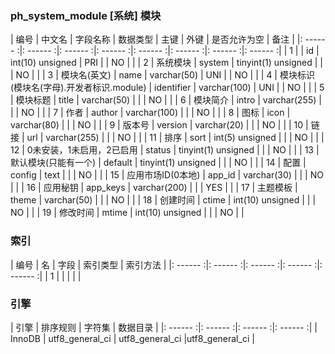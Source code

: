 ### ph_system_module [系统] 模块
|  编号  |  中文名  |  字段名称  |  数据类型  |  主键  |  外键  |  是否允许为空  |  备注  |
|: ------ :|: ------ :|: ------ :|: ------ :|: ------ :|: ------ :|: ------ :|: ------ :|
| 1 |  | id | int(10) unsigned | PRI |  | NO |  |
| 2 | 系统模块 | system | tinyint(1) unsigned |  |  | NO |  |
| 3 | 模块名(英文) | name | varchar(50) | UNI |  | NO |  |
| 4 | 模块标识(模块名(字母).开发者标识.module) | identifier | varchar(100) | UNI |  | NO |  |
| 5 | 模块标题 | title | varchar(50) |  |  | NO |  |
| 6 | 模块简介 | intro | varchar(255) |  |  | NO |  |
| 7 | 作者 | author | varchar(100) |  |  | NO |  |
| 8 | 图标 | icon | varchar(80) |  |  | NO |  |
| 9 | 版本号 | version | varchar(20) |  |  | NO |  |
| 10 | 链接 | url | varchar(255) |  |  | NO |  |
| 11 | 排序 | sort | int(5) unsigned |  |  | NO |  |
| 12 | 0未安装，1未启用，2已启用 | status | tinyint(1) unsigned |  |  | NO |  |
| 13 | 默认模块(只能有一个) | default | tinyint(1) unsigned |  |  | NO |  |
| 14 | 配置 | config | text |  |  | NO |  |
| 15 | 应用市场ID(0本地) | app_id | varchar(30) |  |  | NO |  |
| 16 | 应用秘钥 | app_keys | varchar(200) |  |  | YES |  |
| 17 | 主题模板 | theme | varchar(50) |  |  | NO |  |
| 18 | 创建时间 | ctime | int(10) unsigned |  |  | NO |  |
| 19 | 修改时间 | mtime | int(10) unsigned |  |  | NO |  |

### 索引

|  编号  |  名  |  字段  |  索引类型  |  索引方法  |
|: ------ :|: ------ :|: ------ :|: ------ :|: ------ :|
|   1 |    |    |    |    |

### 引擎

|  引擎  |  排序规则  |  字符集  |  数据目录  |
|: ------ :|: ------ :|: ------ :|: ------ :|
| InnoDB | utf8_general_ci | utf8_general_ci |utf8_general_ci |
